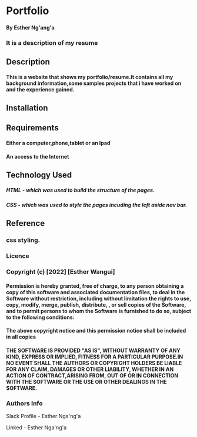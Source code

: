 # Portfolio
#### By Esther Ng'ang'a
### It is a description of my resume
## Description
#### This is a website that shows my portfolio/resume.It contains all my background information,some samples projects that i have worked on and the experience gained.
## Installation
## Requirements
#### Either a computer,phone,tablet or an Ipad
#### An access to the Internet
## Technology Used
##### HTML - which was used to build the structure of the pages.
##### CSS - which was used to style the pages incuding the left aside nav bar.
## Reference
### css styling.
### Licence
### Copyright (c) [2022] [Esther Wangui]
#### Permission is hereby granted, free of charge, to any person obtaining a copy of this software and associated documentation files, to deal in the Software without restriction, including without limitation the rights to use, copy, modify, merge, publish, distribute, , or sell copies of the Software, and to permit persons to whom the Software is furnished to do so, subject to the following conditions:
#### The above copyright notice and this permission notice shall be included in all copies
#### THE SOFTWARE IS PROVIDED "AS IS", WITHOUT WARRANTY OF ANY KIND, EXPRESS OR IMPLIED, FITNESS FOR A PARTICULAR PURPOSE.IN NO EVENT SHALL THE AUTHORS OR COPYRIGHT HOLDERS BE LIABLE FOR ANY CLAIM, DAMAGES OR OTHER LIABILITY, WHETHER IN AN ACTION OF CONTRACT,ARISING FROM, OUT OF OR IN CONNECTION WITH THE SOFTWARE OR THE USE OR OTHER DEALINGS IN THE SOFTWARE.
### Authors Info
Slack Profile - Esther Nga'ng'a

Linked - Esther Nga'ng'a



